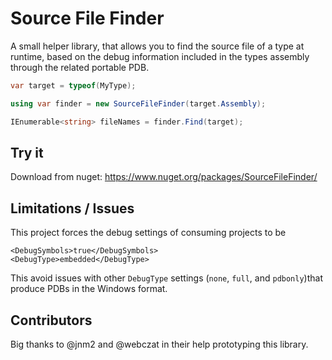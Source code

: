 # Source File Finder
A small helper library, that allows you to find the source file of a type at runtime, based on the debug information included in the types assembly through the related portable PDB.

```csharp
var target = typeof(MyType);

using var finder = new SourceFileFinder(target.Assembly);

IEnumerable<string> fileNames = finder.Find(target);
```

## Try it
Download from nuget: https://www.nuget.org/packages/SourceFileFinder/

## Limitations / Issues

This project forces the debug settings of consuming projects to be

```
<DebugSymbols>true</DebugSymbols>
<DebugType>embedded</DebugType>
```

This avoid issues with other `DebugType` settings (`none`, `full`, and `pdbonly`)that produce PDBs in the Windows format.


## Contributors
Big thanks to @jnm2 and @webczat in their help prototyping this library.
